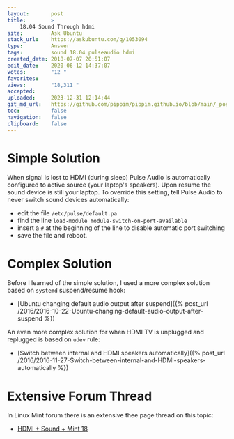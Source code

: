 ```yaml
---
layout:       post
title:        >
    18.04 Sound Through hdmi
site:         Ask Ubuntu
stack_url:    https://askubuntu.com/q/1053094
type:         Answer
tags:         sound 18.04 pulseaudio hdmi
created_date: 2018-07-07 20:51:07
edit_date:    2020-06-12 14:37:07
votes:        "12 "
favorites:    
views:        "18,311 "
accepted:     
uploaded:     2023-12-31 12:14:44
git_md_url:   https://github.com/pippim/pippim.github.io/blob/main/_posts/2018/2018-07-07-18.04-Sound-Through-hdmi.md
toc:          false
navigation:   false
clipboard:    false
---
```


# Simple Solution

When signal is lost to HDMI (during sleep) Pulse Audio is automatically configured to active source (your laptop's speakers). Upon resume the sound device is still your laptop. To override this setting, tell Pulse Audio to never switch sound devices automatically:

- edit the file `/etc/pulse/default.pa`
- find the line `load-module module-switch-on-port-available`
- insert a `#` at the beginning of the line to disable automatic port switching
- save the file and reboot.

# Complex Solution

Before I learned of the simple solution, I used a more complex solution based on `systemd` suspend/resume hook:

- [Ubuntu changing default audio output after suspend]({% post_url /2016/2016-10-22-Ubuntu-changing-default-audio-output-after-suspend %})

An even more complex solution for when HDMI TV is unplugged and replugged is based on `udev` rule:

- [Switch between internal and HDMI speakers automatically]({% post_url /2016/2016-11-27-Switch-between-internal-and-HDMI-speakers-automatically %})

# Extensive Forum Thread

In Linux Mint forum there is an extensive thee page thread on this topic:

- [HDMI + Sound + Mint 18][1]


  [1]: https://forums.linuxmint.com/viewtopic.php?f=48&t=224479&start=40
